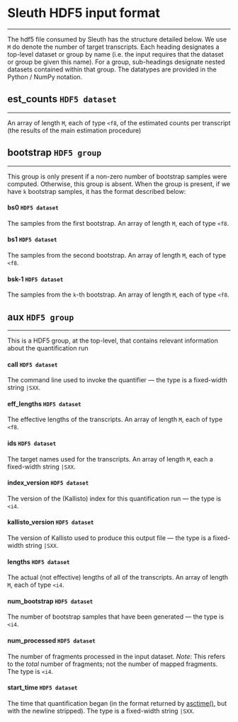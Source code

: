 # Sleuth HDF5 input format
---------
The hdf5 file consumed by Sleuth has the structure detailed below.  We use `M` do denote the number of target transcripts. Each heading designates a top-level dataset or group by name (i.e. the input requires that the dataset or group be given this name). For a group, sub-headings designate nested datasets contained within that group.  The datatypes are provided in the Python / NumPy notation.

## est_counts `HDF5 dataset`
----------
An array of length `M`, each of type `<f8`, of the estimated counts per transcript (the results of the main estimation procedure)

## bootstrap `HDF5 group`
----------
This group is only present if a non-zero number of bootstrap samples were computed.  Otherwise, this group is absent.  When the group is present, if we have `k` bootstrap samples, it has the format described below:

#### bs0 `HDF5 dataset`
The samples from the first bootstrap.  An array of length `M`, each of type `<f8`.

#### bs1 `HDF5 dataset`
The samples from the second bootstrap.  An array of length `M`, each of type `<f8`.

#### bsk-1 `HDF5 dataset`
The samples from the `k`-th bootstrap.  An array of length `M`, each of type `<f8`.

## aux `HDF5 group`
----------
This is a HDF5 group, at the top-level, that contains relevant information about the quantification run

#### call `HDF5 dataset` 
The command line used to invoke the quantifier — the type is a fixed-width string `|SXX`.

#### eff_lengths `HDF5 dataset` 
The effective lengths of the transcripts. An array of length `M`, each of type `<f8`.  

#### ids `HDF5 dataset` 
The target names used for the transcripts. An array of length `M`, each a fixed-width string `|SXX`.

#### index_version `HDF5 dataset` 
The version of the (Kallisto) index for this quantification run — the type is `<i4`.

#### kallisto_version `HDF5 dataset`
The version of Kallisto used to produce this output file — the type is a fixed-width string `|SXX`.

#### lengths `HDF5 dataset` 
The actual (not effective) lengths of all of the transcripts. An array of length `M`, each of type `<i4`.

#### num_bootstrap `HDF5 dataset` 
The number of bootstrap samples that have been generated — the type is `<i4`.

#### num_processed `HDF5 dataset`
The number of fragments processed in the input dataset.  *Note*: This refers to the *total* number of fragments; not the number of mapped fragments. The type is `<i4`.

#### start_time `HDF5 dataset`
The time that quantification began (in the format returned by [asctime()](http://en.cppreference.com/w/cpp/chrono/c/asctime), but with the newline stripped). The type is a fixed-width string `|SXX`.
